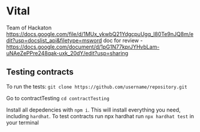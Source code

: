 # Vital
Team of Hackaton
https://docs.google.com/file/d/1MUx_ykwbQ21YdgcpuUgq_l80Te9nJQ8m/edit?usp=docslist_api&filetype=msword
doc for review - https://docs.google.com/document/d/1pG1N77kprJYHvbLam-uNAeZePPre248qak-uxk_20dY/edit?usp=sharing

## Testing contracts
To run the tests:
```git clone https://github.com/username/repository.git```

Go to contractTesting ```cd contractTesting```

Install all depedencies with `npm i`. This will install everything you need, including `hardhat`.
To test contracts run npx hardhat run ```npx hardhat test``` in your terminal
